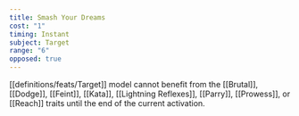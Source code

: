 ```yaml
---
title: Smash Your Dreams
cost: "1"
timing: Instant
subject: Target
range: "6"
opposed: true
---
```

[[definitions/feats/Target]] model cannot benefit from the [[Brutal]], [[Dodge]], [[Feint]], [[Kata]], [[Lightning Reflexes]], [[Parry]], [[Prowess]], or [[Reach]] traits until the end of the current activation.